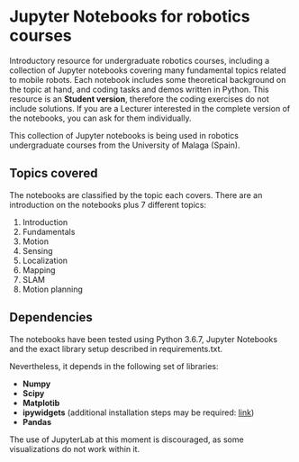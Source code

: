 # Jupyter Notebooks for robotics courses

Introductory resource for undergraduate robotics courses, including a collection of Jupyter notebooks covering many fundamental topics related to mobile robots.
Each notebook includes some theoretical background on the topic at hand, and coding tasks and demos written in Python.
This resource is an **Student version**, therefore the  coding exercises do not include solutions.
If you are a Lecturer interested in the complete version of the notebooks, you can ask for them individually.

This collection of Jupyter notebooks is being used in robotics undergraduate courses from the University of Malaga (Spain).

## Topics covered

The notebooks are classified by the topic each covers. There are an introduction on the notebooks plus 7 different topics:

1. Introduction
2. Fundamentals
3. Motion
4. Sensing
5. Localization
6. Mapping
7. SLAM
8. Motion planning

## Dependencies

The notebooks have been tested using Python 3.6.7, Jupyter Notebooks and the exact library setup described in requirements.txt.

Nevertheless, it depends in the following set of libraries:

- **Numpy**
- **Scipy**
- **Matplotib**
- **ipywidgets** (additional installation steps may be required: [link](https://ipywidgets.readthedocs.io/en/latest/user_install.html))
- **Pandas**

The use of JupyterLab at this moment is discouraged, as some visualizations do not work within it.
